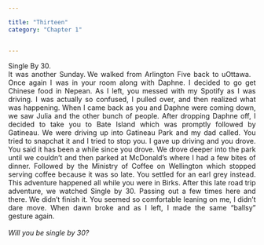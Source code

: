 ```yaml
---

title: "Thirteen"
category: "Chapter 1"


---
```

<style>
body {
text-align: justify}
</style>

Single By 30. 
<br>
It was another Sunday. We walked from Arlington Five back to uOttawa.  Once again I was in your room along with Daphne. I decided to go get Chinese food in Nepean. As I left, you messed with my Spotify as I was driving. I was actually so confused, I pulled over, and then realized what was happening. When I came back as you and Daphne were coming down, we saw Julia and the other bunch of people. After dropping Daphne off, I decided to take you to Bate Island which was promptly followed by Gatineau. We were driving up into Gatineau Park and my dad called. You tried to snapchat it and I tried to stop you. I gave up driving and you drove. You said it has been a while since you drove. We drove deeper into the park until we couldn’t and then parked at McDonald’s where I had a few bites of dinner. Followed by the Ministry of Coffee on Wellington which stopped serving coffee because it was so late. You settled for an earl grey instead. This adventure happened all while you were in Birks. After this late road trip adventure, we watched Single by 30. Passing out a few times here and there. We didn’t finish it. You seemed so comfortable leaning on me, I didn’t dare move. When dawn broke and as I left, I made the same “ballsy” gesture again.
<br><br>
*Will you be single by 30?*
